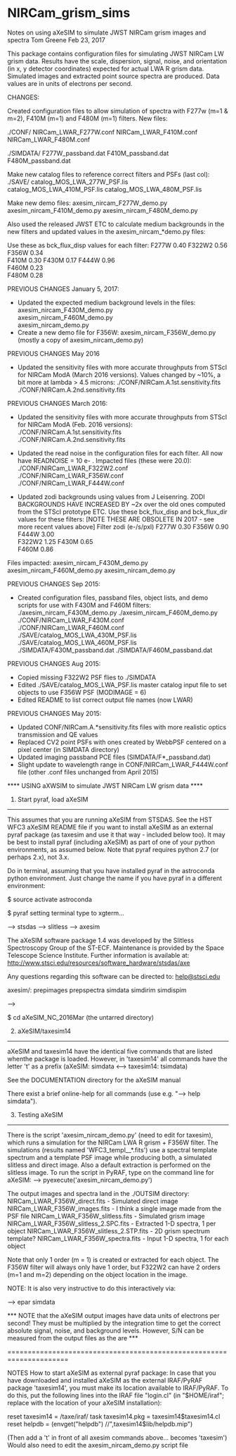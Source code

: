 # NIRCam_grism_sims
Notes on using aXeSIM to simulate JWST NIRCam grism images and spectra
Tom Greene
Feb 23, 2017

This package contains configuration files for simulating JWST NIRCam
LW grism data. Results have the scale, dispersion, signal, noise, and
orientation (in x, y detector coordinates) expected for actual LWA R
grism data. Simulated images and extracted point source spectra are
produced. Data values are in units of electrons per second.

CHANGES:

Created configuration files to allow simulation of spectra with F277w (m=1 & m=2), F410M (m=1) and F480M (m=1) filters. New files:

./CONF/
	NIRCam_LWAR_F277W.conf 
	NIRCam_LWAR_F410M.conf
	NIRCam_LWAR_F480M.conf

./SIMDATA/
	F277W_passband.dat
	F410M_passband.dat 
	F480M_passband.dat 


Make new catalog files to reference correct filters and PSFs (last col):
./SAVE/
	catalog_MOS_LWA_277W_PSF.lis	
	catalog_MOS_LWA_410M_PSF.lis
	catalog_MOS_LWA_480M_PSF.lis
	
Make new demo files:
	axesim_nircam_F277W_demo.py
	axesim_nircam_F410M_demo.py
	axesim_nircam_F480M_demo.py

Also used the released JWST ETC to calculate medium backgrounds in the new filters and updated values in the axesim_nircam_*demo.py files:

Use these as bck_flux_disp values for each filter:
 F277W    0.40
 F322W2   0.56
 F356W    0.34  
 F410M    0.30 
 F430M    0.17 
 F444W    0.96  
 F460M    0.23  
 F480M    0.28 



PREVIOUS CHANGES January 5, 2017:
- Updated the expected medium background levels in the files:   
   axesim_nircam_F430M_demo.py  
   axesim_nircam_F460M_demo.py  
   axesim_nircam_demo.py
- Create a new demo file for F356W:
   axesim_nircam_F356W_demo.py (mostly a copy of axesim_nircam_demo.py)


PREVIOUS CHANGES May 2016
- Updated the sensitivity files with more accurate throughputs from STScI for NIRCam ModA (March 2016 versions). Values changed by ~10%, a bit more at lambda > 4.5 microns:
./CONF/NIRCam.A.1st.sensitivity.fits
./CONF/NIRCam.A.2nd.sensitivity.fits

PREVIOUS CHANGES March 2016:
- Updated the sensitivity files with more accurate throughputs from STScI for NIRCam ModA (Feb. 2016 versions):
./CONF/NIRCam.A.1st.sensitivity.fits
./CONF/NIRCam.A.2nd.sensitivity.fits

- Updated the read noise in the configuration files for each filter. All now have READNOISE = 10 e- . Impacted files (these were 20.0):
./CONF/NIRCam_LWAR_F322W2.conf
./CONF/NIRCam_LWAR_F356W.conf
./CONF/NIRCam_LWAR_F444W.conf

- Updated zodi backgrounds using values from J Leisenring.
ZODI BACKGROUNDS HAVE INCREASED BY ~2x over the old ones computed from the STScI prototype ETC. Use these bck_flux_disp and bck_flux_dir values for these filters: [NOTE THESE ARE OBSOLETE IN 2017 - see more recent values above]
Filter   zodi (e-/s/pxl)
F277W    0.30
F356W    0.90  
F444W    3.00  
F322W2   1.25
F430M    0.65  
F460M    0.86  

Files impacted:
axesim_nircam_F430M_demo.py
axesim_nircam_F460M_demo.py
axesim_nircam_demo.py



PREVIOUS CHANGES Sep 2015:
- Created configuration files, passband files, object lists, and demo
scripts for use with F430M and F460M filters:
./axesim_nircam_F430M_demo.py 
./axesim_nircam_F460M_demo.py 
./CONF/NIRCam_LWAR_F430M.conf
./CONF/NIRCam_LWAR_F460M.conf
./SAVE/catalog_MOS_LWA_430M_PSF.lis
./SAVE/catalog_MOS_LWA_460M_PSF.lis
./SIMDATA/F430M_passband.dat
./SIMDATA/F460M_passband.dat


PREVIOUS CHANGES Aug 2015:
- Copied missing F322W2 PSF flies to ./SIMDATA
- Edited ./SAVE/catalog_MOS_LWA_PSF.lis master catalog input file to set objects to use F356W PSF (MODIMAGE = 6)
- Edited README to list correct output file names (now LWAR)

PREVIOUS CHANGES May 2015: 
- Updated CONF/NIRCam.A.*sensitivity.fits files with more realistic optics transmission and QE values 
- Replaced CV2 point PSFs with ones created by WebbPSF centered on a pixel center (in SIMDATA directory)
- Updated imaging passband PCE files (SIMDATA/F*_passband.dat)
- Slight update to wavelength range in CONF/NIRCam_LWAR_F444W.conf file
(other .conf files unchanged from April 2015)


 **** USING aXWSIM to simulate JWST NIRCam LW grism data ****

1. Start pyraf, load aXeSIM
---------------------------
This assumes that you are running aXeSIM from STSDAS. See the HST WFC3 aXeSIM README file if you want to install aXeSIM as an external pyraf package (as taxesim and use it that way  - included below too). It may be best to install pyraf (including aXeSIM) as part of one of your python environments, as assumed below. Note that pyraf requires python 2.7 (or perhaps 2.x), not 3.x.

Do in terminal, assuming that you have installed pyraf in the astroconda python environment. Just change the name if you have pyraf in a different environment:

$ source activate astroconda

$ pyraf
setting terminal type to xgterm...

--> stsdas
--> slitless
--> axesim

The aXeSIM software package 1.4 was developed by the
Slitless Spectroscopy Group of the ST-ECF.  Maintenance
is provided by the Space Telescope Science Institute. 
Further information is available at:
http://www.stsci.edu/resources/software_hardware/stsdas/axe

Any questions regarding this software can  be directed to:
help@stsci.edu

axesim/:
 prepimages     prepspectra     simdata         simdirim        simdispim

-->

$ cd aXeSIM_NC_2016Mar  (the untarred directory)


2. aXeSIM/taxesim14
-------------------
aXeSIM and taxesim14 have the identical five commands that are listed whenthe package is loaded. However, in 'taxesim14' all commands have the letter
't' as a prefix (aXeSIM: simdata <--> taxesim14: tsimdata)

See the DOCUMENTATION directory for the aXeSIM manual

There exist a brief online-help for all commands (use e.g. "--> help simdata").

3. Testing aXeSIM
-----------------
There is the script 'axesim_nircam_demo.py' (need to edit for taxesim),
which runs a simulation for the NIRCam LWA R grism + F356W filter.
The simulations (results named 'WFC3_templ_<grism name>_*.fits')
use a spectral template spectrum and a template PSF image while producing
both, a simulated slitless and direct image. Also a default extraction is
performed on the slitless image.
To run the script in PyRAF, type on the command line for aXeSIM:
--> pyexecute('axesim_nircam_demo.py')

The output images and spectra land in the ./OUTSIM directory:
NIRCam_LWAR_F356W_direct.fits   - Simulated direct image
NIRCam_LWAR_F356W_images.fits   - I think a single image made from the PSF file
NIRCam_LWAR_F356W_slitless.fits - Simulated grism image
NIRCam_LWAR_F356W_slitless_2.SPC.fits - Extracted 1-D spectra, 1 per object
NIRCam_LWAR_F356W_slitless_2.STP.fits - 2D grism spectrum template?
NIRCam_LWAR_F356W_spectra.fits  - Input 1-D spectra, 1 for each object

Note that only 1 order (m = 1) is created or extracted for each
object. The F356W filter will always only have 1 order, but F322W2
can have 2 orders (m=1 and m=2) depending on the object location
in the image.

NOTE: It is also very instructive to do this interactively via:

--> epar simdata


*** NOTE that the aXeSIM output images have data units of electrons per second! They must be multiplied by the integration time to get the correct absolute signal, noise, and background levels. However, S/N can be measured from the output files as the are ***

=====================================================================

NOTES How to start aXeSIM as external pyraf package:
In case that you have downloaded and installed aXeSIM as the external
IRAF/PyRAF package 'taxesim14', you must make its location available
to IRAF/PyRAF. To do this, put the following lines into the IRAF
file "login.cl" (in "$HOME/iraf"; replace <your path> with
the location of your aXeSIM installation):

reset   taxesim14          = <your path>/taxe/iraf/
task    taxesim14.pkg   = taxesim14$taxesim14.cl
reset   helpdb          = (envget("helpdb") //",taxesim14$lib/helpdb.mip")

(Then add a 't' in front of all axesim commands above... becomes 'taxesim')
Would also need to edit the axesim_nircam_demo.py script file
